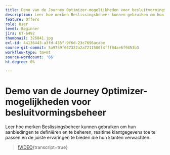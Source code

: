 ```yaml
---
title: Demo van de Journey Optimizer-mogelijkheden voor besluitvormingsbeheer
description: Leer hoe merken Beslissingsbeheer kunnen gebruiken om hun aanbiedingen te definiëren en te beheren, realtime klantgegevens toe te passen en de juiste ervaringen te bieden die hun klanten verwachten.
feature: Offers
role: User
level: Beginner
jira: KT-6492
thumbnail: 326841.jpg
exl-id: 44136443-a3fd-435f-9f6d-23c7696acabe
source-git-commit: 5a9739f647322a2a7211580f4fff04ae6f9453b3
workflow-type: tm+mt
source-wordcount: '66'
ht-degree: 0%

---
```


# Demo van de Journey Optimizer-mogelijkheden voor besluitvormingsbeheer

Leer hoe merken Beslissingsbeheer kunnen gebruiken om hun aanbiedingen te definiëren en te beheren, realtime klantgegevens toe te passen en de juiste ervaringen te bieden die hun klanten verwachten.

>[!VIDEO](https://video.tv.adobe.com/v/326841?quality=12&learn=on){transcript=true}
